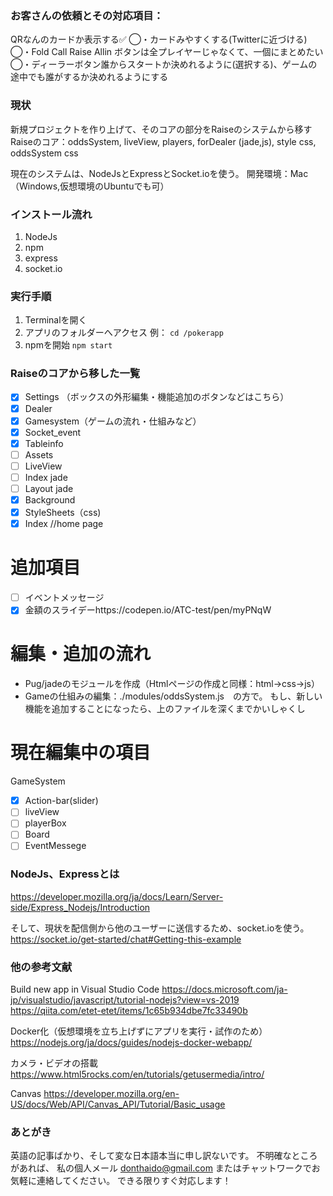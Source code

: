 ### お客さんの依頼とその対応項目：
QRなんのカードか表示する✅
◯・カードみやすくする(Twitterに近づける)
◯・Fold Call Raise Allin ボタンは全プレイヤーじゃなくて、一個にまとめたい
◯・ディーラーボタン誰からスタートか決めれるように(選択する)、ゲームの途中でも誰がするか決めれるようにする

### 現状
新規プロジェクトを作り上げて、そのコアの部分をRaiseのシステムから移す
Raiseのコア：oddsSystem, liveView, players, forDealer (jade,js), style css, oddsSystem css

現在のシステムは、NodeJsとExpressとSocket.ioを使う。
開発環境：Mac（Windows,仮想環境のUbuntuでも可）

### インストール流れ
1. NodeJs
2. npm
3. express
4. socket.io

### 実行手順
1. Terminalを開く
2. アプリのフォルダーへアクセス
  例： ``` cd /pokerapp ```
3. npmを開始
    ```npm start```

### Raiseのコアから移した一覧
- [x] Settings （ボックスの外形編集・機能追加のボタンなどはこちら）
- [x] Dealer
- [x] Gamesystem（ゲームの流れ・仕組みなど）
- [x] Socket_event
- [x] Tableinfo
- [ ] Assets
- [ ] LiveView
- [ ] Index jade
- [ ] Layout jade
- [x] Background
- [x] StyleSheets（css)
- [x] Index //home page

# 追加項目
- [ ] イベントメッセージ
- [x] 金額のスライデーhttps://codepen.io/ATC-test/pen/myPNqW

# 編集・追加の流れ
- Pug/jadeのモジュールを作成（Htmlページの作成と同様：html→css→js）
- Gameの仕組みの編集：./modules/oddsSystem.js　の方で。
    もし、新しい機能を追加することになったら、上のファイルを深くまでかいしゃくし

# 現在編集中の項目
GameSystem
- [x] Action-bar(slider)
- [ ] liveView
- [ ] playerBox
- [ ] Board
- [ ] EventMessege

### NodeJs、Expressとは
https://developer.mozilla.org/ja/docs/Learn/Server-side/Express_Nodejs/Introduction

そして、現状を配信側から他のユーザーに送信するため、socket.ioを使う。
https://socket.io/get-started/chat#Getting-this-example

### 他の参考文献
Build new app in Visual Studio Code
https://docs.microsoft.com/ja-jp/visualstudio/javascript/tutorial-nodejs?view=vs-2019
https://qiita.com/etet-etet/items/1c65b934dbe7fc33490b

Docker化（仮想環境を立ち上げずにアプリを実行・試作のため）
https://nodejs.org/ja/docs/guides/nodejs-docker-webapp/

カメラ・ビデオの搭載
https://www.html5rocks.com/en/tutorials/getusermedia/intro/

Canvas
https://developer.mozilla.org/en-US/docs/Web/API/Canvas_API/Tutorial/Basic_usage


### あとがき
英語の記事ばかり、そして変な日本語本当に申し訳ないです。
不明確なところがあれば、
私の個人メール donthaido@gmail.com
またはチャットワークでお気軽に連絡してください。
できる限りすぐ対応します！